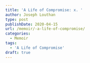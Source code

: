 ```yaml
---
title: 'A Life of Compromise: x. '
author: Joseph Louthan
type: post
publishDate: 2020-04-15
url: /memoir/-a-life-of-compromise/
categories:
  - Memoir
tags:
  - 'A Life of Compromise'
draft: true
---
```



